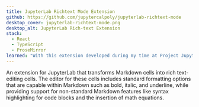 ```yaml
---
title: JupyterLab Richtext Mode Extension
github: https://github.com/jupytercalpoly/jupyterlab-richtext-mode
desktop_cover: jupyterlab-richtext-mode.png
desktop_alt: JupyterLab Rich-text Extension
stack:
  - React
  - TypeScript
  - ProseMirror
learned: "With this extension developed during my time at Project Jupyter, I learned React at a basic level, and learned how to integrate it with a custom-built rich text editor using the ProseMirror toolkit. I was also introduced to the complexity of large codebases and was immediately mortified as to where to find what I needed, but found my place after asking questions through the open source community, my co-interns, and my managers. Although the React code wasn't the most performant, it was an experience meant for growth and left me wanting to learn more. "
---
```


An extension for JupyterLab that transforms Markdown cells into rich text-editing cells. The editor for these cells
includes standard formatting options that are capable within Markdown such as bold, italic, and underline, while providing support 
for non-standard Markdown features like syntax highlighting for code blocks and the insertion of math equations.